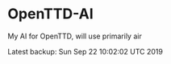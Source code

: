 # OpenTTD-AI
My AI for OpenTTD, will use primarily air

Latest backup: Sun Sep 22 10:02:02 UTC 2019
